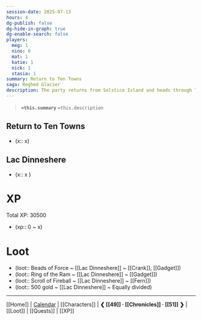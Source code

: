 ```yaml
---
session-date: 2025-07-13
hours: 4
dg-publish: false
dg-hide-in-graph: true
dg-enable-search: false
players:
  meg: 1
  nino: 0
  mat: 1
  katie: 1
  nick: 1
  stasia: 1
summary: Return to Ten Towns
saga: Reghed Glacier
description: The party returns from Solstice Island and heads through Ten Towns.
---
```


> **`=this.summary`**
> `=this.description`

## Return to Ten Towns
- (x::  x)
	
## Lac Dinneshere
- (x::  x )


# XP
Total XP: 30500
- (xp:: 0 ~ x) 

# Loot
- (loot::  Beads of Force ~ [[Lac Dinneshere]] ~ [[Crank]], [[Gadget]])
- (loot::  Ring of the Ram ~ [[Lac Dinneshere]] ~ [[Gadget]])
- (loot::  Scroll of Fireball ~ [[Lac Dinneshere]] ~ [[Fern]])
- (loot::  500 gold ~ [[Lac Dinneshere]] ~ Equally divided)

---
[[Home]] | [Calendar](https://app.fantasy-calendar.com/calendars/38f9e3f5098bac1f655a4fb4241f35eb) | [[Characters]] | **❮ [[49]] · [[Chronicles]] ·  [[51]] ❯** | [[Loot]] | [[Quests]]  | [[XP]]
